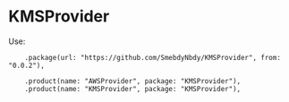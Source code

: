 # KMSProvider

Use:
```
    .package(url: "https://github.com/SmebdyNbdy/KMSProvider", from: "0.0.2"),
```

```
    .product(name: "AWSProvider", package: "KMSProvider"),
    .product(name: "KMSProvider", package: "KMSProvider"),
```
